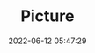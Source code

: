 ---
weight: 1
images:
- /images/edited/12.jpeg
title: Picture
date: 2022-06-12 05:47:29
tags:
- luminar
- work
---